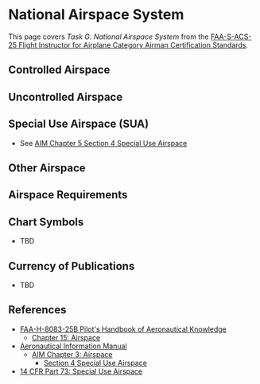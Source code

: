 # National Airspace System

This page covers *Task G. National Airspace System* from the [FAA-S-ACS-25 Flight Instructor for Airplane Category Airman Certification Standards](https://www.faa.gov/training_testing/testing/acs/cfi_airplane_acs_25.pdf).

<!--@include: ./docs/src/includes/airspace/overview.md | shift:1-->

## Controlled Airspace

<!--@include: ./docs/src/includes/airspace/class-a.md | shift:2-->
<!--@include: ./docs/src/includes/airspace/class-b.md | shift:2-->
<!--@include: ./docs/src/includes/airspace/class-c.md | shift:2-->
<!--@include: ./docs/src/includes/airspace/class-d.md | shift:2-->
<!--@include: ./docs/src/includes/airspace/class-e.md | shift:2-->

## Uncontrolled Airspace

<!--@include: ./docs/src/includes/airspace/class-g.md | shift:2-->

## Special Use Airspace (SUA)

* See [AIM Chapter 5 Section 4 Special Use Airspace](https://www.faa.gov/air_traffic/publications/atpubs/aim_html/chap3_section_4.html)

<!--@include: ./docs/src/includes/airspace/prohibited.md | shift:2-->
<!--@include: ./docs/src/includes/airspace/restricted.md | shift:2-->
<!--@include: ./docs/src/includes/airspace/warning.md | shift:2-->
<!--@include: ./docs/src/includes/airspace/moa.md | shift:2-->
<!--@include: ./docs/src/includes/airspace/alert.md | shift:2-->
<!--@include: ./docs/src/includes/airspace/cfa.md | shift:2-->
<!--@include: ./docs/src/includes/airspace/nsa.md | shift:2-->

## Other Airspace

<!--@include: ./docs/src/includes/airspace/advisory.md | shift:2-->
<!--@include: ./docs/src/includes/airspace/mtr.md | shift:2-->
<!--@include: ./docs/src/includes/airspace/tfr.md | shift:2-->
<!--@include: ./docs/src/includes/airspace/parachute.md | shift:2-->
<!--@include: ./docs/src/includes/airspace/vfr-routes.md | shift:2-->
<!--@include: ./docs/src/includes/airspace/trsa.md | shift:2-->
<!--@include: ./docs/src/includes/airspace/satr-sfra.md | shift:2-->
<!--@include: ./docs/src/includes/airspace/adiz.md | shift:2-->
<!--@include: ./docs/src/includes/airspace/random.md | shift:2-->

## Airspace Requirements

<!--@include: ./docs/src/includes/airspace-requirements/weather.md | shift:2-->
<!--@include: ./docs/src/includes/airspace-requirements/communication.md | shift:2-->
<!--@include: ./docs/src/includes/airspace-requirements/transponder.md | shift:2-->
<!--@include: ./docs/src/includes/airspace-requirements/adsb.md | shift:2-->
<!--@include: ./docs/src/includes/airspace-requirements/speed.md | shift:2-->

<!--@include: ./docs/src/includes/airspace/overlapping.md | shift:1-->

## Chart Symbols

* TBD

## Currency of Publications

* TBD

<!--@include: ./docs/src/includes/special-vfr.md | shift:1-->

## References

* [FAA-H-8083-25B Pilot's Handbook of Aeronautical Knowledge](https://www.faa.gov/regulations_policies/handbooks_manuals/aviation/phak)
  * [Chapter 15: Airspace](https://www.faa.gov/sites/faa.gov/files/regulations_policies/handbooks_manuals/aviation/phak/17_phak_ch15.pdf)
* [Aeronautical Information Manual](https://www.faa.gov/air_traffic/publications/atpubs/aim_html/)
  * [AIM Chapter 3: Airspace](https://www.faa.gov/air_traffic/publications/atpubs/aim_html/chap_3.html)
    * [Section 4 Special Use Airspace](https://www.faa.gov/air_traffic/publications/atpubs/aim_html/chap3_section_4.html)
* [14 CFR Part 73: Special Use Airspace](https://www.ecfr.gov/current/title-14/chapter-I/subchapter-E/part-73?toc=1)
